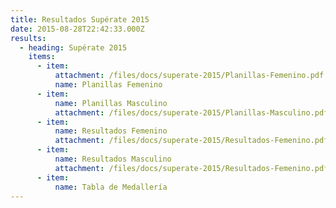 ```yaml
---
title: Resultados Supérate 2015
date: 2015-08-28T22:42:33.000Z
results:
  - heading: Supérate 2015
    items:
      - item:
          attachment: /files/docs/superate-2015/Planillas-Femenino.pdf
          name: Planillas Femenino
      - item:
          name: Planillas Masculino
          attachment: /files/docs/superate-2015/Planillas-Masculino.pdf
      - item:
          name: Resultados Femenino
          attachment: /files/docs/superate-2015/Resultados-Femenino.pdf
      - item:
          name: Resultados Masculino
          attachment: /files/docs/superate-2015/Resultados-Femenino.pdf
      - item:
          name: Tabla de Medallería
---
```



